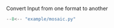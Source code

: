 Convert Input from one format to another

```python title="example/mosaic.py"
--8<-- "example/mosaic.py"
```
